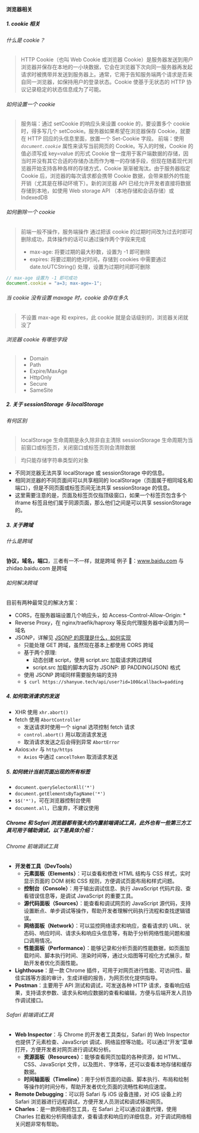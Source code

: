 #### 浏览器相关

##### 1. cookie 相关

###### 什么是 cookie？

> HTTP Cookie（也叫 Web Cookie 或浏览器 Cookie）是服务器发送到用户浏览器并保存在本地的一小块数据，它会在浏览器下次向同一服务器再发起请求时被携带并发送到服务器上。通常，它用于告知服务端两个请求是否来自同一浏览器，如保持用户的登录状态。Cookie 使基于无状态的 HTTP 协议记录稳定的状态信息成为了可能。

###### 如何设置一个 cookie

> 服务端：通过 setCookie 的响应头来设置 cookie 的，要设置多个 cookie 时，得多写几个 setCookie。服务器如果希望在浏览器保存 Cookie，就要在 HTTP 回应的头信息里面，放置一个 Set-Cookie 字段。
> 前端：使用 _`document.cookie`_ 属性来读写当前网页的 Cookie。写入的时候，Cookie 的值必须写成 key=value 的形式
> Cookie 曾一度用于客户端数据的存储，因当时并没有其它合适的存储办法而作为唯一的存储手段，但现在随着现代浏览器开始支持各种各样的存储方式，Cookie 渐渐被淘汰。由于服务器指定 Cookie 后，浏览器的每次请求都会携带 Cookie 数据，会带来额外的性能开销（尤其是在移动环境下）。新的浏览器 API 已经允许开发者直接将数据存储到本地，如使用 Web storage API （本地存储和会话存储）或 IndexedDB

###### 如何删除一个 cookie

> 前端一般不操作，服务端操作
> 通过把该 cookie 的过期时间改为过去时即可删除成功，具体操作的话可以通过操作两个字段来完成
>
> - max-age: 将要过期的最大秒数，设置为 -1 即可删除
> - expires: 将要过期的绝对时间，存储到 cookies 中需要通过 date.toUTCString() 处理，设置为过期时间即可删除

```js
// max-age 设置为 -1 即可成功
document.cookie = "a=3; max-age=-1";
```

###### 当 cookie 没有设置 maxage 时，cookie 会存在多久

> 不设置 max-age 和 expires，此 cookie 就是会话级别的，浏览器关闭就没了

###### 浏览器 cookie 有哪些字段

> - Domain
> - Path
> - Expire/MaxAge
> - HttpOnly
> - Secure
> - SameSite

##### 2. 关于 sessionStorage 与 localStorage

###### 有何区别

> localStorage 生命周期是永久除非自主清除
> sessionStorage 生命周期为当前窗口或标签页，关闭窗口或标签页则会清除数据

> 均只能存储字符串类型的对象

- 不同浏览器无法共享 localStorage 或 sessionStorage 中的信息。
- 相同浏览器的不同页面间可以共享相同的 localStorage（页面属于相同域名和端口），但是不同页面或标签页间无法共享 sessionStorage 的信息。
- 这里需要注意的是，页面及标签页仅指顶级窗口，如果一个标签页包含多个 iframe 标签且他们属于同源页面，那么他们之间是可以共享 sessionStorage 的。

##### 3. 关于跨域

###### 什么是跨域

**协议，域名，端口**，三者有一不一样，就是跨域
例子 🌰：www.baidu.com 与 zhidao.baidu.com 是跨域

###### 如何解决跨域

目前有两种最常见的解决方案：

- CORS，在服务器端设置几个响应头，如 Access-Control-Allow-Origin: \*
- Reverse Proxy，在 nginx/traefik/haproxy 等反向代理服务器中设置为同一域名
- JSONP，详解见 [JSONP 的原理是什么，如何实现](https://github.com/shfshanyue/Daily-Question/issues/447)
  - 只能处理 GET 跨域，虽然现在基本上都使用 CORS 跨域
  - 基于两个原理:
    - 动态创建 script，使用 script.src 加载请求跨过跨域
    - script.src 加载的脚本内容为 JSONP: 即 PADDING(JSON) 格式
  - 使用 JSONP 跨域同样需要服务端的支持
  - `$ curl https://shanyue.tech/api/user?id=100&callback=padding`

##### 4. 如何取消请求的发送

- XHR 使用 `xhr.abort()`
- fetch 使用 `AbortController`
  - 发送请求时使用一个 signal 选项控制 fetch 请求
  - `control.abort()` 用以取消请求发送
  - 取消请求发送之后会得到异常 `AbortError`
- Axios:`xhr` 与 `http/https`
  - `Axios` 中通过 `cancelToken` 取消请求发送

##### 5. 如何统计当前页面出现的所有标签

- `document.querySelectorAll('*')`
- `document.getElementsByTagName('*')`
- `$$('*')`，可在浏览器控制台使用
- `document.all`，已废弃，不建议使用

##### Chrome 和 Safari 浏览器都有强大的内置前端调试工具，此外也有一些第三方工具可用于辅助调试，以下是具体介绍：

###### Chrome 前端调试工具

- **开发者工具（DevTools）**
  - **元素面板（Elements）**：可以查看和修改 HTML 结构与 CSS 样式，实时显示页面的 DOM 树和 CSS 规则，方便调试页面布局和样式问题。
  - **控制台（Console）**：用于输出调试信息、执行 JavaScript 代码片段、查看错误信息等，是调试 JavaScript 的重要工具。
  - **源代码面板（Sources）**：能查看和调试网页的 JavaScript 源代码，支持设置断点、单步调试等操作，帮助开发者理解代码执行流程和查找逻辑错误。
  - **网络面板（Network）**：可以监控网络请求和响应，查看请求的 URL、状态码、响应时间、请求头和响应头信息等，有助于分析网络性能问题和接口调用情况。
  - **性能面板（Performance）**：能够记录和分析页面的性能数据，如页面加载时间、脚本执行时间、渲染时间等，通过火焰图等可视化方式展示，帮助开发者优化页面性能。
- **Lighthouse**：是一款 Chrome 插件，可用于对网页进行性能、可访问性、最佳实践等方面的审计，生成详细的报告，为网页优化提供指导。
- **Postman**：主要用于 API 测试和调试，可发送各种 HTTP 请求，查看响应结果，支持请求参数、请求头和响应数据的查看和编辑，方便与后端开发人员协作调试接口。

###### Safari 前端调试工具

- **Web Inspector**：与 Chrome 的开发者工具类似，Safari 的 Web Inspector 也提供了元素检查、JavaScript 调试、网络监控等功能。可以通过“开发”菜单打开，方便开发者对网页进行调试和分析。
  - **资源面板（Resources）**：能够查看网页加载的各种资源，如 HTML、CSS、JavaScript 文件，以及图片、字体等，还可以查看本地存储和缓存数据。
  - **时间轴面板（Timeline）**：用于分析页面的动画、脚本执行、布局和绘制等操作的时间分布，帮助开发者优化页面的流畅性和响应速度。
- **Remote Debugging**：可以将 Safari 与 iOS 设备连接，对 iOS 设备上的 Safari 浏览器进行远程调试，方便开发人员测试和调试移动网页。
- **Charles**：是一款网络抓包工具，在 Safari 上可以通过设置代理，使用 Charles 拦截和分析网络请求，查看请求和响应的详细信息，对于调试网络相关问题非常有帮助。
